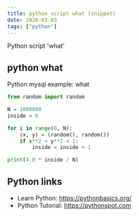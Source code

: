 ```yaml
---
title: python script what (snippet)
date: 2020-03-03
tags: ["python"]
---
```

Python script 'what'


## python what

Python mysql example: what

```python
from random import random

N = 1000000
inside = 0

for i in range(0, N):
    (x, y) = (random(), random())
    if x**2 + y**2 < 1:
        inside = inside + 1

print(4.0 * inside / N)


```

## Python links

- Learn Python: https://pythonbasics.org/
- Python Tutorial: https://pythonspot.com
